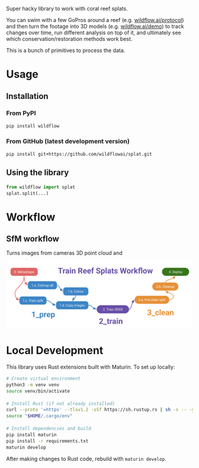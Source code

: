 Super hacky library to work with coral reef splats.

You can swim with a few GoPros around a reef (e.g. [wildflow.ai/protocol](https://wildflow.ai/protocol)) and then turn the footage into 3D models (e.g. [wildflow.ai/demo](https://wildflow.ai/demo)) to track changes over time, run different analysis on top of it, and ultimately see which conservation/restoration methods work best.

This is a bunch of primitives to process the data.

# Usage

## Installation

### From PyPI
```bash
pip install wildflow
```

### From GitHub (latest development version)
```bash
pip install git+https://github.com/wildflowai/splat.git
```

## Using the library
```py
from wildflow import splat
splat.split(...)
```

# Workflow

## SfM workflow
Turns images from cameras 3D point cloud and 

![](/images/wildflow-3dgs-wf.svg)

# Local Development

This library uses Rust extensions built with Maturin. To set up locally:

```bash
# Create virtual environment
python3 -m venv venv
source venv/bin/activate

# Install Rust (if not already installed)
curl --proto '=https' --tlsv1.2 -sSf https://sh.rustup.rs | sh -s -- -y
source "$HOME/.cargo/env"

# Install dependencies and build
pip install maturin
pip install -r requirements.txt
maturin develop
```

After making changes to Rust code, rebuild with `maturin develop`.

